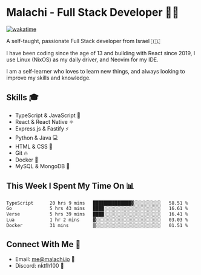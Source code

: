 # Malachi - Full Stack Developer 🚀🔥
[![wakatime](https://wakatime.com/badge/user/112ec769-e669-4b78-a46f-cf4343930741.svg)](https://wakatime.com/@112ec769-e669-4b78-a46f-cf4343930741)

A self-taught, passionate Full Stack developer from Israel 🇮🇱

I have been coding since the age of 13 and building with React since 2019, I use Linux (NixOS) as my daily driver, and Neovim for my IDE.

I am a self-learner who loves to learn new things, and always looking to improve my skills and knowledge.

## Skills 🎓
- TypeScript & JavaScript 💎
- React & React Native ⚛️
- Express.js & Fastify ⚡️
- Python & Java 💻
- HTML & CSS 🎨
- Git 🔥
- Docker 🐳
- MySQL & MongoDB 💾

## This Week I Spent My Time On 📊
<!--START_SECTION:waka-->

```txt
TypeScript      20 hrs 9 mins   ██████████████▓░░░░░░░░░░   58.51 %
Go              5 hrs 43 mins   ████░░░░░░░░░░░░░░░░░░░░░   16.61 %
Verse           5 hrs 39 mins   ████░░░░░░░░░░░░░░░░░░░░░   16.41 %
Lua             1 hr 2 mins     ▓░░░░░░░░░░░░░░░░░░░░░░░░   03.03 %
Docker          31 mins         ▒░░░░░░░░░░░░░░░░░░░░░░░░   01.51 %
```

<!--END_SECTION:waka-->


## Connect With Me 📱
- Email: me@malachi.io 📧
- Discord: nktfh100 👾

